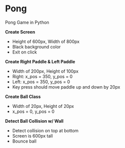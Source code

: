 # Pong
Pong Game in Python

**Create Screen**
- Height of 600px, Width of 800px
- Black background color
- Exit on click

**Create Right Paddle & Left Paddle**
- Width of 200px, Height of 100px
- Right: x_pos = 350, y_pos = 0
- Left: x_pos = 350, y_pos = 0
- Key press should move paddle up and down by 20px

**Create Ball Class**
- Width of 20px, Height of 20px
- x_pos = 0, y_pos = 0

**Detect Ball Collision w/ Wall**
- Detect collision on top at bottom
- Screen is 600px tall
- Bounce ball